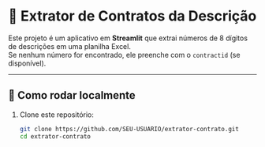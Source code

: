 # 📄 Extrator de Contratos da Descrição

Este projeto é um aplicativo em **Streamlit** que extrai números de 8 dígitos de descrições em uma planilha Excel.  
Se nenhum número for encontrado, ele preenche com o `contractid` (se disponível).

---

## 🚀 Como rodar localmente

1. Clone este repositório:
   ```bash
   git clone https://github.com/SEU-USUARIO/extrator-contrato.git
   cd extrator-contrato
